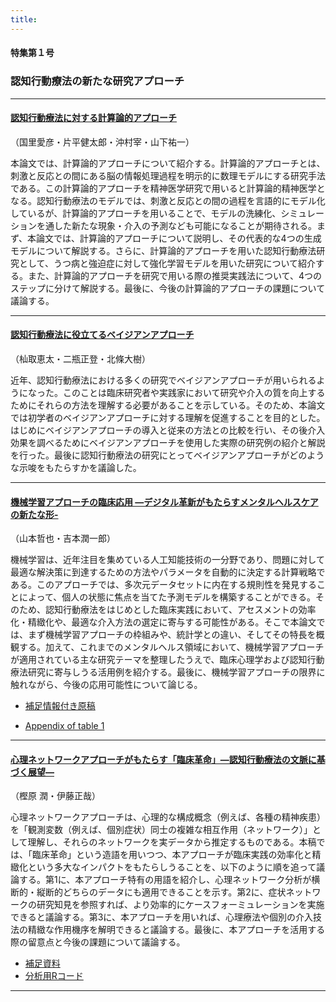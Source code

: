 ```yaml
---
title: 
---
```


#### 特集第１号

### **認知行動療法の新たな研究アプローチ**

-----

#### [認知行動療法に対する計算論的アプローチ](https://www.jstage.jst.go.jp/article/jjbct/advpub/0/advpub_20-036/_article/-char/ja)  
（国里愛彦・片平健太郎・沖村宰・山下祐一）

本論文では、計算論的アプローチについて紹介する。計算論的アプローチとは、刺激と反応との間にある脳の情報処理過程を明示的に数理モデルにする研究手法である。この計算論的アプローチを精神医学研究で用いると計算論的精神医学となる。認知行動療法のモデルでは、刺激と反応との間の過程を言語的にモデル化しているが、計算論的アプローチを用いることで、モデルの洗練化、シミュレーションを通した新たな現象・介入の予測なども可能になることが期待される。まず、本論文では、計算論的アプローチについて説明し、その代表的な4つの生成モデルについて解説する。さらに、計算論的アプローチを用いた認知行動療法研究として、うつ病と強迫症に対して強化学習モデルを用いた研究について紹介する。また、計算論的アプローチを研究で用いる際の推奨実践法について、4つのステップに分けて解説する。最後に、今後の計算論的アプローチの課題について議論する。

-----

#### [認知行動療法に役立てるベイジアンアプローチ](https://www.jstage.jst.go.jp/article/jjbct/advpub/0/advpub_20-028/_article/-char/ja) 
（杣取恵太・二瓶正登・北條大樹）

近年、認知行動療法における多くの研究でベイジアンアプローチが用いられるようになった。このことは臨床研究者や実践家において研究や介入の質を向上するためにそれらの方法を理解する必要があることを示している。そのため、本論文では初学者のベイジアンアプローチに対する理解を促進することを目的とした。はじめにベイジアンアプローチの導入と従来の方法との比較を行い、その後介入効果を調べるためにベイジアンアプローチを使用した実際の研究例の紹介と解説を行った。最後に認知行動療法の研究にとってベイジアンアプローチがどのような示唆をもたらすかを議論した。

-----

#### [機械学習アプローチの臨床応用  ―デジタル革新がもたらすメンタルヘルスケアの新たな形-](https://www.jstage.jst.go.jp/article/jjbct/advpub/0/advpub_20-040/_article/-char/ja)
  
（山本哲也・吉本潤一郎）


機械学習は、近年注目を集めている人工知能技術の一分野であり、問題に対して最適な解決策に到達するための方法やパラメータを自動的に決定する計算戦略である。このアプローチでは、多次元データセットに内在する規則性を発見することによって、個人の状態に焦点を当てた予測モデルを構築することができる。そのため、認知行動療法をはじめとした臨床実践において、アセスメントの効率化・精緻化や、最適な介入方法の選定に寄与する可能性がある。そこで本論文では、まず機械学習アプローチの枠組みや、統計学との違い、そしてその特長を概観する。加えて、これまでのメンタルヘルス領域において、機械学習アプローチが適用されている主な研究テーマを整理したうえで、臨床心理学および認知行動療法研究に寄与しうる活用例を紹介する。最後に、機械学習アプローチの限界に触れながら、今後の応用可能性について論じる。


 
- [補足情報付き原稿](https://ytake2.github.io/CBT_research_methodology/Sfiles/Yamamoto/Table_01_ref_list_upload.pdf)  

- [Appendix of table 1](https://ytake2.github.io/CBT_research_methodology/Sfiles/Yamamoto/manuscript_upload.pdf)


-----

#### [心理ネットワークアプローチがもたらす「臨床革命」—認知行動療法の文脈に基づく展望—](https://www.jstage.jst.go.jp/article/jjbct/advpub/0/advpub_20-015/_article/-char/ja/)   

（樫原 潤・伊藤正哉）
  
心理ネットワークアプローチは、心理的な構成概念（例えば、各種の精神疾患）を「観測変数（例えば、個別症状）同士の複雑な相互作用（ネットワーク）」として理解し、それらのネットワークを実データから推定するものである。本稿では、「臨床革命」という造語を用いつつ、本アプローチが臨床実践の効率化と精緻化という多大なインパクトをもたらしうることを、以下のように順を追って議論する。第1に、本アプローチ特有の用語を紹介し、心理ネットワーク分析が横断的・縦断的どちらのデータにも適用できることを示す。第2に、症状ネットワークの研究知見を参照すれば、より効率的にケースフォーミュレーションを実施できると議論する。第3に、本アプローチを用いれば、心理療法や個別の介入技法の精緻な作用機序を解明できると議論する。最後に、本アプローチを活用する際の留意点と今後の課題について議論する。


- [補足資料](https://ytake2.github.io/CBT_research_methodology/Sfiles/Kashihara/補足資料.pdf)   
- [分析用Rコード](https://ytake2.github.io/CBT_research_methodology/kashihara/) 


----

